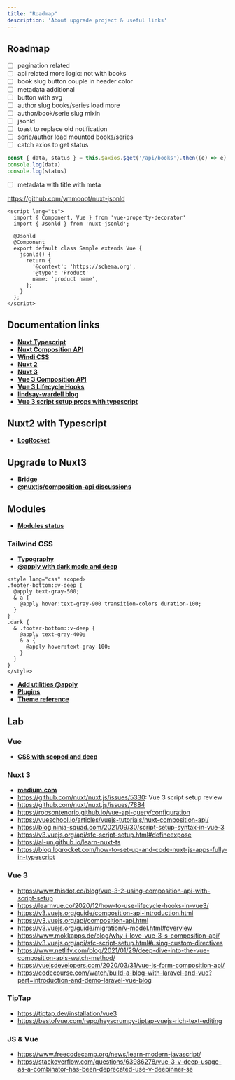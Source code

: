```yaml
---
title: "Roadmap"
description: 'About upgrade project & useful links'
---
```


## Roadmap

- [ ] pagination related
- [ ] api related more logic: not with books
- [ ] book slug button couple in header color
- [ ] metadata additional
- [ ] button with svg
- [ ] author slug books/series load more
- [ ] author/book/serie slug mixin
- [ ] jsonld
- [ ] toast to replace old notification
- [ ] serie/author load mounted books/series
- [ ] catch axios to get status

```js
const { data, status } = this.$axios.$get('/api/books').then((e) => e).catch((e) => e)
console.log(data)
console.log(status)
```

- [ ] metadata with title with meta

<https://github.com/ymmooot/nuxt-jsonld>

```vue
<script lang="ts">
  import { Component, Vue } from 'vue-property-decorator'
  import { Jsonld } from 'nuxt-jsonld';

  @Jsonld
  @Component
  export default class Sample extends Vue {
    jsonld() {
      return {
        '@context': 'https://schema.org',
        '@type': 'Product'
        name: 'product name',
      };
    }
  };
</script>
```

## Documentation links

- [**Nuxt Typescript**](https://typescript.nuxtjs.org/guide/introduction)
- [**Nuxt Composition API**](https://composition-api.nuxtjs.org/getting-started/introduction)
- [**Windi CSS**](https://windicss.org/guide/)
- [**Nuxt 2**](https://nuxtjs.org/docs/get-started/installation/)
- [**Nuxt 3**](https://v3.nuxtjs.org/docs/usage/data-fetching)
- [**Vue 3 Composition API**](https://v3.vuejs.org/guide/composition-api-introduction.html)
- [**Vue 3 Lifecycle Hooks**](https://v3.vuejs.org/guide/composition-api-lifecycle-hooks.html)
- [**lindsay-wardell blog**](https://www.thisdot.co/author/lindsay-wardell)
- [**Vue 3 script setup props with typescript**](https://blog.ninja-squad.com/2021/09/30/script-setup-syntax-in-vue-3/)

## Nuxt2 with Typescript

- [**LogRocket**](https://blog.logrocket.com/how-to-set-up-and-code-nuxt-js-apps-fully-in-typescript/)

## Upgrade to Nuxt3

- [**Bridge**](https://v3.nuxtjs.org/getting-started/bridge/)
- [**@nuxtjs/composition-api discussions**](https://github.com/nuxt-community/composition-api/discussions/585)

## Modules

- [**Modules status**](https://isnuxt3ready.owln.ai/)

### Tailwind CSS

- [**Typography**](https://tailwindcss.com/docs/typography-plugin)
- [**@apply with dark mode and deep**](https://github.com/tailwindlabs/tailwindcss/issues/6388)

```vue
<style lang="css" scoped>
.footer-bottom::v-deep {
  @apply text-gray-500;
  & a {
    @apply hover:text-gray-900 transition-colors duration-100;
  }
}
.dark {
  & .footer-bottom::v-deep {
    @apply text-gray-400;
    & a {
      @apply hover:text-gray-100;
    }
  }
}
</style>
```

- [**Add utilities @apply**](https://github.com/tailwindlabs/tailwindcss/issues/5989)
- [**Plugins**](https://tailwindcss.com/docs/plugins)
- [**Theme reference**](https://tailwindcss.com/docs/theme#configuration-reference)

## Lab

### Vue

- [**CSS with scoped and deep**](https://stackoverflow.com/questions/48032006/how-do-i-use-deep-or-or-v-deep-in-vue-js)

### Nuxt 3

- [**medium.com**](https://medium.com/@AzilenTech/using-script-setup-for-vue-3-ec4b6173b7f4)
- <https://github.com/nuxt/nuxt.js/issues/5330>: Vue 3 script setup review
- <https://github.com/nuxt/nuxt.js/issues/7884>
- <https://robsontenorio.github.io/vue-api-query/configuration>
- <https://vueschool.io/articles/vuejs-tutorials/nuxt-composition-api/>
- <https://blog.ninja-squad.com/2021/09/30/script-setup-syntax-in-vue-3>
- <https://v3.vuejs.org/api/sfc-script-setup.html#defineexpose>
- <https://al-un.github.io/learn-nuxt-ts>
- <https://blog.logrocket.com/how-to-set-up-and-code-nuxt-js-apps-fully-in-typescript>

### Vue 3

- <https://www.thisdot.co/blog/vue-3-2-using-composition-api-with-script-setup>
- <https://learnvue.co/2020/12/how-to-use-lifecycle-hooks-in-vue3/>
- <https://v3.vuejs.org/guide/composition-api-introduction.html>
- <https://v3.vuejs.org/api/composition-api.html>
- <https://v3.vuejs.org/guide/migration/v-model.html#overview>
- <https://www.mokkapps.de/blog/why-i-love-vue-3-s-composition-api/>
- <https://v3.vuejs.org/api/sfc-script-setup.html#using-custom-directives>
- <https://www.netlify.com/blog/2021/01/29/deep-dive-into-the-vue-composition-apis-watch-method/>
- <https://vuejsdevelopers.com/2020/03/31/vue-js-form-composition-api/>
- <https://codecourse.com/watch/build-a-blog-with-laravel-and-vue?part=introduction-and-demo-laravel-vue-blog>

### TipTap

- <https://tiptap.dev/installation/vue3>
- <https://bestofvue.com/repo/heyscrumpy-tiptap-vuejs-rich-text-editing>

### JS & Vue

- <https://www.freecodecamp.org/news/learn-modern-javascript/>
- <https://stackoverflow.com/questions/63986278/vue-3-v-deep-usage-as-a-combinator-has-been-deprecated-use-v-deepinner-se>
